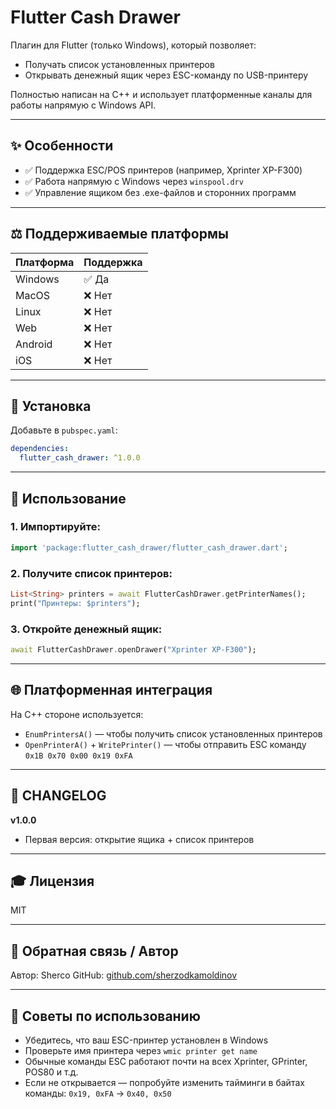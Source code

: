 # Flutter Cash Drawer

Плагин для Flutter (только Windows), который позволяет:

* Получать список установленных принтеров
* Открывать денежный ящик через ESC-команду по USB-принтеру

Полностью написан на C++ и использует платформенные каналы для работы напрямую с Windows API.

---

## ✨ Особенности

* ✅ Поддержка ESC/POS принтеров (например, Xprinter XP-F300)
* ✅ Работа напрямую с Windows через `winspool.drv`
* ✅ Управление ящиком без .exe-файлов и сторонних программ

---

## ⚖️ Поддерживаемые платформы

| Платформа | Поддержка |
| --------- | --------- |
| Windows   | ✅ Да      |
| MacOS     | ❌ Нет     |
| Linux     | ❌ Нет     |
| Web       | ❌ Нет     |
| Android   | ❌ Нет     |
| iOS       | ❌ Нет     |

---

## 📁 Установка

Добавьте в `pubspec.yaml`:

```yaml
dependencies:
  flutter_cash_drawer: ^1.0.0
```

---

## 🔧 Использование

### 1. Импортируйте:

```dart
import 'package:flutter_cash_drawer/flutter_cash_drawer.dart';
```

### 2. Получите список принтеров:

```dart
List<String> printers = await FlutterCashDrawer.getPrinterNames();
print("Принтеры: $printers");
```

### 3. Откройте денежный ящик:

```dart
await FlutterCashDrawer.openDrawer("Xprinter XP-F300");
```

---

## 🌐 Платформенная интеграция

На C++ стороне используется:

* `EnumPrintersA()` — чтобы получить список установленных принтеров
* `OpenPrinterA()` + `WritePrinter()` — чтобы отправить ESC команду `0x1B 0x70 0x00 0x19 0xFA`

---

## 📃 CHANGELOG

**v1.0.0**

* Первая версия: открытие ящика + список принтеров

---

## 🎓 Лицензия

MIT

---

## 📲 Обратная связь / Автор

Автор: Sherco
GitHub: [github.com/sherzodkamoldinov](https://github.com/sherzodkamoldinov)

---

## 🎡 Советы по использованию

* Убедитесь, что ваш ESC-принтер установлен в Windows
* Проверьте имя принтера через `wmic printer get name`
* Обычные команды ESC работают почти на всех Xprinter, GPrinter, POS80 и т.д.
* Если не открывается — попробуйте изменить тайминги в байтах команды: `0x19, 0xFA` → `0x40, 0x50`

